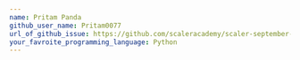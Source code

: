 ```yaml
---
name: Pritam Panda
github_user_name: Pritam0077
url_of_github_issue: https://github.com/scaleracademy/scaler-september-open-source-challenge/issues/306
your_favroite_programming_language: Python
---
```

